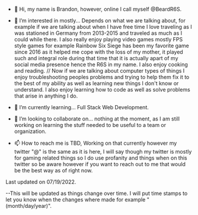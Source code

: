- 👋 Hi, my name is Brandon, however, online I call myself @BeardR6S.

- 👀 I’m interested in mostly... Depends on what we are talking about, for example if we are talking about when I have free time I love traveling as I was stationed in Germany from 2013-2015 and traveled as much as I could while there. I also really enjoy playing video games mostly FPS style games for example Rainbow Six Siege has been my favorite game since 2016 as it helped me cope with the loss of my mother, it played such and integral role during that time that it is actually apart of my social media presence hence the R6S in my name. I also enjoy cooking and reading. // Now if we are talking about computer types of things I enjoy troubleshooting peoples problems and trying to help them fix it to the best of my ability as well as learning new things I don't know or understand. I also enjoy learning how to code as well as solve problems that arise in anything I do.

- 🌱 I’m currently learning... Full Stack Web Development.

- 💞️ I’m looking to collaborate on... nothing at the moment, as I am still working on learning the stuff needed to be useful to a team or organization.

- 📫 How to reach me is TBD, Working on that currently however my twitter "@" is the same as it is here, I will say though my twitter is mostly for gaming related things so I do use profanity and things when on this twitter so be aware however if you want to reach out to me that would be the best way as of right now.

Last updated on 07/19/2022.


--This will be updated as things change over time. I will put time stamps to let you know when the changes where made for example "(month/day/year)".

<!---
BeardR6/BeardR6 is a ✨ special ✨ repository because its `README.md` (this file) appears on your GitHub profile.
You can click the Preview link to take a look at your changes.
--->
